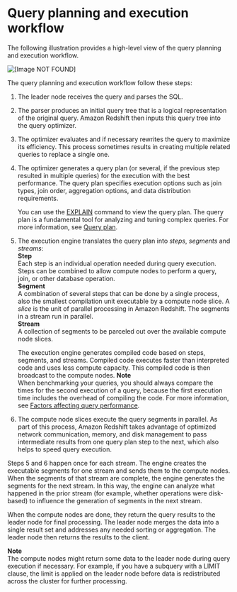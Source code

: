 # Query planning and execution workflow<a name="c-query-planning"></a>

The following illustration provides a high\-level view of the query planning and execution workflow\.

![\[Image NOT FOUND\]](http://docs.aws.amazon.com/redshift/latest/dg/images/07-QueryPlanning.png)

The query planning and execution workflow follow these steps:

1. The leader node receives the query and parses the SQL\.

1. The parser produces an initial query tree that is a logical representation of the original query\. Amazon Redshift then inputs this query tree into the query optimizer\.

1. The optimizer evaluates and if necessary rewrites the query to maximize its efficiency\. This process sometimes results in creating multiple related queries to replace a single one\.

1. The optimizer generates a query plan \(or several, if the previous step resulted in multiple queries\) for the execution with the best performance\. The query plan specifies execution options such as join types, join order, aggregation options, and data distribution requirements\. 

   You can use the [EXPLAIN](r_EXPLAIN.md) command to view the query plan\. The query plan is a fundamental tool for analyzing and tuning complex queries\. For more information, see [Query plan](c-the-query-plan.md)\.

1. The execution engine translates the query plan into *steps*, *segments* and *streams*:  
**Step**  
Each step is an individual operation needed during query execution\. Steps can be combined to allow compute nodes to perform a query, join, or other database operation\.  
**Segment**  
A combination of several steps that can be done by a single process, also the smallest compilation unit executable by a compute node slice\. A *slice* is the unit of parallel processing in Amazon Redshift\. The segments in a stream run in parallel\.  
**Stream**  
A collection of segments to be parceled out over the available compute node slices\.

   The execution engine generates compiled code based on steps, segments, and streams\. Compiled code executes faster than interpreted code and uses less compute capacity\. This compiled code is then broadcast to the compute nodes\.
**Note**  
When benchmarking your queries, you should always compare the times for the second execution of a query, because the first execution time includes the overhead of compiling the code\. For more information, see [Factors affecting query performance](c-query-performance.md)\.

1. The compute node slices execute the query segments in parallel\. As part of this process, Amazon Redshift takes advantage of optimized network communication, memory, and disk management to pass intermediate results from one query plan step to the next, which also helps to speed query execution\.

Steps 5 and 6 happen once for each stream\. The engine creates the executable segments for one stream and sends them to the compute nodes\. When the segments of that stream are complete, the engine generates the segments for the next stream\. In this way, the engine can analyze what happened in the prior stream \(for example, whether operations were disk\-based\) to influence the generation of segments in the next stream\.

When the compute nodes are done, they return the query results to the leader node for final processing\. The leader node merges the data into a single result set and addresses any needed sorting or aggregation\. The leader node then returns the results to the client\.

**Note**  
The compute nodes might return some data to the leader node during query execution if necessary\. For example, if you have a subquery with a LIMIT clause, the limit is applied on the leader node before data is redistributed across the cluster for further processing\.